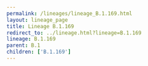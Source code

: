 ```yaml
---
permalink: /lineages/lineage_B.1.169.html
layout: lineage_page
title: Lineage B.1.169
redirect_to: ../lineage.html?lineage=B.1.169
lineage: B.1.169
parent: B.1
children: ['B.1.169']
---
```


